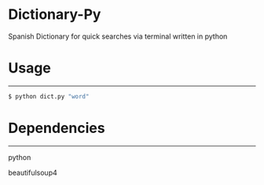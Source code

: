 # Dictionary-Py

Spanish Dictionary for quick searches via terminal written in python

# Usage

---

```bash
$ python dict.py "word"
```

# Dependencies

---
python

beautifulsoup4




